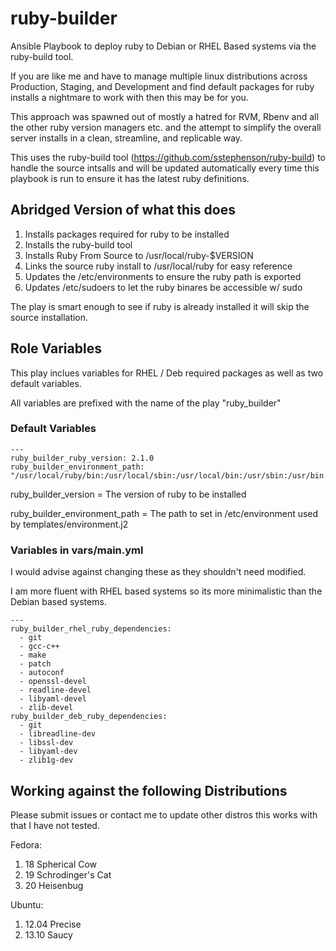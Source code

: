 ruby-builder
============

Ansible Playbook to deploy ruby to Debian or RHEL Based systems via the ruby-build tool.

If you are like me and have to manage multiple linux distributions across Production, Staging, and Development
and find default packages for ruby installs a nightmare to work with then this may be for you.

This approach was spawned out of mostly a hatred for RVM, Rbenv and all the other ruby version managers etc. and the
attempt to simplify the overall server installs in a clean, streamline, and replicable way.

This uses the ruby-build tool (https://github.com/sstephenson/ruby-build) to handle the source intsalls and will be
updated automatically every time this playbook is run to ensure it has the latest ruby definitions.

## Abridged Version of what this does

1. Installs packages required for ruby to be installed
1. Installs the ruby-build tool
1. Installs Ruby From Source to /usr/local/ruby-$VERSION
1. Links the source ruby install to /usr/local/ruby for easy reference
1. Updates the /etc/environments to ensure the ruby path is exported
1. Updates /etc/sudoers to let the ruby binares be accessible w/ sudo

The play is smart enough to see if ruby is already installed it will skip the source installation.

## Role Variables

This play inclues variables for RHEL / Deb required packages as well as two default variables.

All variables are prefixed with the name of the play "ruby_builder"

### Default Variables

    ---
    ruby_builder_ruby_version: 2.1.0
    ruby_builder_environment_path: "/usr/local/ruby/bin:/usr/local/sbin:/usr/local/bin:/usr/sbin:/usr/bin:/sbin:/bin"

ruby_builder_version = The version of ruby to be installed

ruby_builder_environment_path = The path to set in /etc/environment used by templates/environment.j2

### Variables in vars/main.yml

I would advise against changing these as they shouldn't need modified.

I am more fluent with RHEL based systems so its more minimalistic than the Debian based systems.

    ---
    ruby_builder_rhel_ruby_dependencies:
      - git
      - gcc-c++
      - make
      - patch
      - autoconf
      - openssl-devel
      - readline-devel
      - libyaml-devel
      - zlib-devel
    ruby_builder_deb_ruby_dependencies:
      - git
      - libreadline-dev
      - libssl-dev
      - libyaml-dev
      - zlib1g-dev

## Working against the following Distributions

Please submit issues or contact me to update other distros this works with that I have not tested.

Fedora:
  1. 18 Spherical Cow
  1. 19 Schrodinger's Cat
  1. 20 Heisenbug

Ubuntu:
  1. 12.04 Precise
  1. 13.10 Saucy
